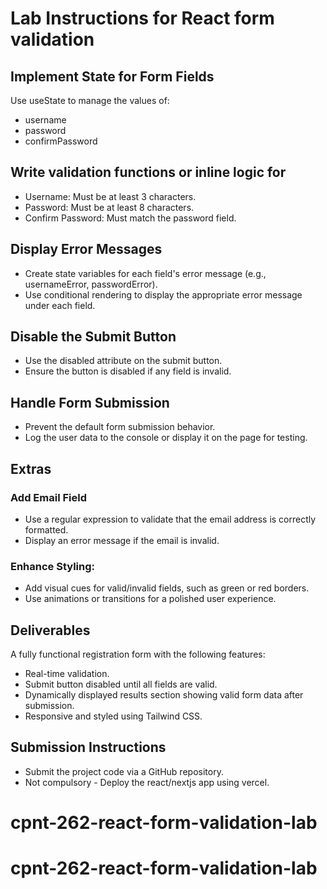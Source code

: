# Lab Instructions for React form validation

## Implement State for Form Fields

Use useState to manage the values of:

- username
- password
- confirmPassword

## Write validation functions or inline logic for

- Username: Must be at least 3 characters.
- Password: Must be at least 8 characters.
- Confirm Password: Must match the password field.

## Display Error Messages

- Create state variables for each field's error message (e.g., usernameError, passwordError).
- Use conditional rendering to display the appropriate error message under each field.

## Disable the Submit Button

- Use the disabled attribute on the submit button.
- Ensure the button is disabled if any field is invalid.

## Handle Form Submission

- Prevent the default form submission behavior.
- Log the user data to the console or display it on the page for testing.

## Extras

### Add Email Field

- Use a regular expression to validate that the email address is correctly formatted.
- Display an error message if the email is invalid.

### Enhance Styling:

- Add visual cues for valid/invalid fields, such as green or red borders.
- Use animations or transitions for a polished user experience.

## Deliverables

A fully functional registration form with the following features:

- Real-time validation.
- Submit button disabled until all fields are valid.
- Dynamically displayed results section showing valid form data after submission.
- Responsive and styled using Tailwind CSS.

## Submission Instructions

- Submit the project code via a GitHub repository.
- Not compulsory - Deploy the react/nextjs app using vercel.
# cpnt-262-react-form-validation-lab
# cpnt-262-react-form-validation-lab
